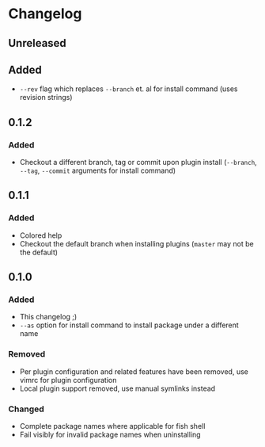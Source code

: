 # Changelog

<!-- Based on https://keepachangelog.com/en/1.0.0/ -->

## Unreleased

## Added

- `--rev` flag which replaces `--branch` et. al for install command (uses revision strings)


## 0.1.2

### Added

- Checkout a different branch, tag or commit upon plugin install (`--branch`, `--tag`, `--commit` arguments for install command)

## 0.1.1

### Added
- Colored help
- Checkout the default branch when installing plugins (`master` may not be the default)

## 0.1.0

### Added
- This changelog ;)
- `--as` option for install command to install package under a different name

### Removed
- Per plugin configuration and related features have been removed, use vimrc for plugin configuration
- Local plugin support removed, use manual symlinks instead

### Changed
- Complete package names where applicable for fish shell
- Fail visibly for invalid package names when uninstalling
